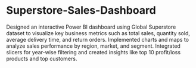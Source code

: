 # Superstore-Sales-Dashboard
Designed an interactive Power BI dashboard using Global Superstore 
dataset to visualize key business metrics such as total sales, quantity sold, average delivery time, and return 
orders. Implemented charts and maps to analyze sales performance by region, market, and segment. Integrated slicers
 for year-wise filtering and created insights like top 10 profit/loss products and top customers.
